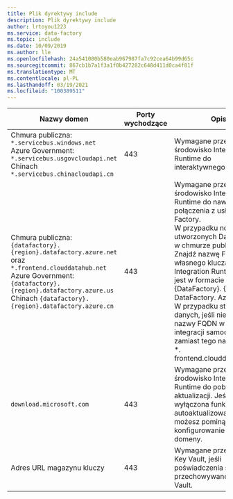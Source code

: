 ```yaml
---
title: Plik dyrektywy include
description: Plik dyrektywy include
author: lrtoyou1223
ms.service: data-factory
ms.topic: include
ms.date: 10/09/2019
ms.author: lle
ms.openlocfilehash: 24a541080b580eab967987fa7c92cea64b99d65c
ms.sourcegitcommit: 867cb1b7a1f3a1f0b427282c648d411d0ca4f81f
ms.translationtype: MT
ms.contentlocale: pl-PL
ms.lasthandoff: 03/19/2021
ms.locfileid: "100389511"
---
```

| Nazwy domen                                          | Porty wychodzące | Opis                |
| ----------------------------------------------------- | -------------- | ---------------------------|
| Chmura publiczna: `*.servicebus.windows.net` <br> Azure Government: `*.servicebus.usgovcloudapi.net` <br> Chinach `*.servicebus.chinacloudapi.cn`   | 443            | Wymagane przez własne środowisko Integration Runtime do interaktywnego tworzenia. |
| Chmura publiczna: `{datafactory}.{region}.datafactory.azure.net`<br> oraz `*.frontend.clouddatahub.net` <br> Azure Government: `{datafactory}.{region}.datafactory.azure.us` <br> Chinach `{datafactory}.{region}.datafactory.azure.cn` | 443            | Wymagane przez własne środowisko Integration Runtime do nawiązywania połączenia z usługą Data Factory. <br>W przypadku nowych utworzonych Data Factory w chmurze publicznej Znajdź nazwę FQDN z własnego klucza Integration Runtime, który jest w formacie {DataFactory}. {Region}. DataFactory. Azure. NET. W przypadku starej fabryki danych, jeśli nie widzisz nazwy FQDN w kluczu integracji samodzielnej, zamiast tego należy użyć *. frontend.clouddatahub.net. |
| `download.microsoft.com`    | 443            | Wymagane przez własne środowisko Integration Runtime do pobierania aktualizacji. Jeśli została wyłączona funkcja autoaktualizowania, możesz pominąć konfigurowanie tej domeny. |
| Adres URL magazynu kluczy | 443           | Wymagane przez Azure Key Vault, jeśli poświadczenia są przechowywane w Key Vault. |
